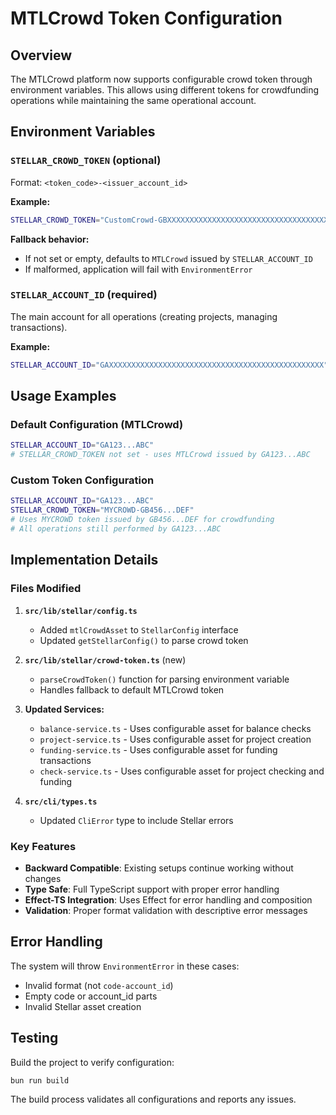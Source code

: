 # MTLCrowd Token Configuration

## Overview

The MTLCrowd platform now supports configurable crowd token through environment variables. This allows using different tokens for crowdfunding operations while maintaining the same operational account.

## Environment Variables

### `STELLAR_CROWD_TOKEN` (optional)

Format: `<token_code>-<issuer_account_id>`

**Example:**
```bash
STELLAR_CROWD_TOKEN="CustomCrowd-GBXXXXXXXXXXXXXXXXXXXXXXXXXXXXXXXXXXXXXXXXXXXXXXXX"
```

**Fallback behavior:**
- If not set or empty, defaults to `MTLCrowd` issued by `STELLAR_ACCOUNT_ID`
- If malformed, application will fail with `EnvironmentError`

### `STELLAR_ACCOUNT_ID` (required)

The main account for all operations (creating projects, managing transactions).

**Example:**
```bash
STELLAR_ACCOUNT_ID="GAXXXXXXXXXXXXXXXXXXXXXXXXXXXXXXXXXXXXXXXXXXXXXXXX"
```

## Usage Examples

### Default Configuration (MTLCrowd)
```bash
STELLAR_ACCOUNT_ID="GA123...ABC"
# STELLAR_CROWD_TOKEN not set - uses MTLCrowd issued by GA123...ABC
```

### Custom Token Configuration
```bash
STELLAR_ACCOUNT_ID="GA123...ABC"
STELLAR_CROWD_TOKEN="MYCROWD-GB456...DEF"
# Uses MYCROWD token issued by GB456...DEF for crowdfunding
# All operations still performed by GA123...ABC
```

## Implementation Details

### Files Modified

1. **`src/lib/stellar/config.ts`**
   - Added `mtlCrowdAsset` to `StellarConfig` interface
   - Updated `getStellarConfig()` to parse crowd token

2. **`src/lib/stellar/crowd-token.ts`** (new)
   - `parseCrowdToken()` function for parsing environment variable
   - Handles fallback to default MTLCrowd token

3. **Updated Services:**
   - `balance-service.ts` - Uses configurable asset for balance checks
   - `project-service.ts` - Uses configurable asset for project creation
   - `funding-service.ts` - Uses configurable asset for funding transactions
   - `check-service.ts` - Uses configurable asset for project checking and funding

4. **`src/cli/types.ts`**
   - Updated `CliError` type to include Stellar errors

### Key Features

- **Backward Compatible**: Existing setups continue working without changes
- **Type Safe**: Full TypeScript support with proper error handling
- **Effect-TS Integration**: Uses Effect for error handling and composition
- **Validation**: Proper format validation with descriptive error messages

## Error Handling

The system will throw `EnvironmentError` in these cases:
- Invalid format (not `code-account_id`)
- Empty code or account_id parts
- Invalid Stellar asset creation

## Testing

Build the project to verify configuration:
```bash
bun run build
```

The build process validates all configurations and reports any issues.
